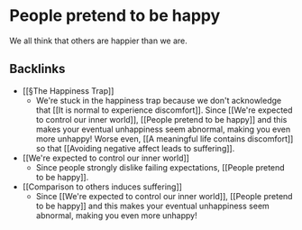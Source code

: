# People pretend to be happy
We all think that others are happier than we are.

## Backlinks
* [[§The Happiness Trap]]
	* We're stuck in the happiness trap because we don't acknowledge that [[It is normal to experience discomfort]]. Since [[We're expected to control our inner world]], [[People pretend to be happy]] and this makes your eventual unhappiness seem abnormal, making you even more unhappy! Worse even, [[A meaningful life contains discomfort]] so that [[Avoiding negative affect leads to suffering]].
* [[We're expected to control our inner world]]
	* Since people strongly dislike failing expectations, [[People pretend to be happy]].
* [[Comparison to others induces suffering]]
	* Since [[We're expected to control our inner world]], [[People pretend to be happy]] and this makes your eventual unhappiness seem abnormal, making you even more unhappy!

<!-- #Life -->

<!-- {BearID:588271D5-E5CD-4840-A9F4-409E9EB9698F-15756-000013042A11912E} -->
